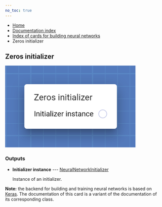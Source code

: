 ```yaml
---
no_toc: true
---
```


<ul class="breadcrumb">
    <li><a href="">Home</a></li>
    <li><a href="documentation">Documentation index</a></li>
    <li><a href="neural_network_cards/">Index of cards for building neural networks</a></li>
    <li>Zeros initializer</li>
</ul>

## Zeros initializer



!["Zeros initializer" card](assets/img/neural_network_cards/initializer_Zeros.png)




### Outputs


* **Initializer instance** --- [NeuralNetworkInitializer](types/NeuralNetworkInitializer)

  Instance of an initializer.






**Note:** the backend for building and training neural networks is based on [Keras](https://keras.io/). The documentation of this card is a variant of the documentation of its corresponding class.
